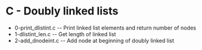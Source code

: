 # C - Doubly linked lists

- 0-print_dlistint.c -- Print linked list elements and return number of nodes
- 1-dlistint_len.c -- Get length of linked list
- 2-add_dnodeint.c -- Add node at beginning of doubly linked list
